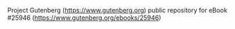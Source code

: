 Project Gutenberg (https://www.gutenberg.org) public repository for eBook #25946 (https://www.gutenberg.org/ebooks/25946)
